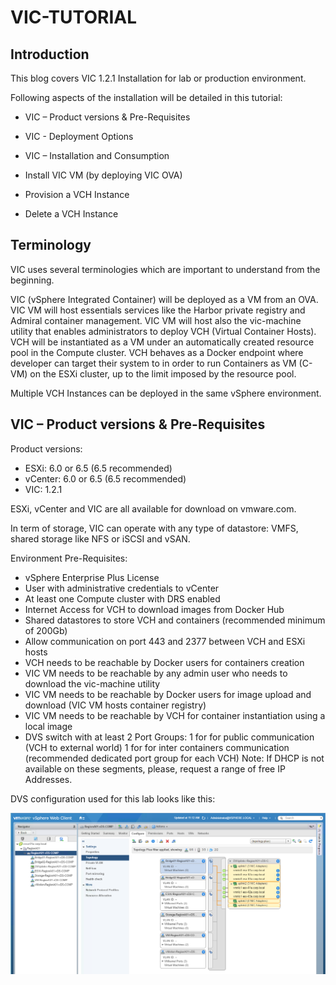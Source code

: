 # VIC-TUTORIAL



## Introduction

 

This blog covers VIC 1.2.1 Installation for lab or production environment.

Following aspects of the installation will be detailed in this tutorial:

* VIC – Product versions & Pre-Requisites

* VIC - Deployment Options

* VIC – Installation and Consumption

* Install VIC VM (by deploying VIC OVA)

* Provision a VCH Instance

* Delete a VCH Instance

 

## Terminology


VIC uses several terminologies which are important to understand from the beginning.

VIC (vSphere Integrated Container) will be deployed as a VM from an OVA.
VIC VM will host essentials services like the Harbor private registry and Admiral container management.
VIC VM will host also the vic-machine utility that enables administrators to deploy VCH (Virtual Container Hosts).
VCH will be instantiated as a VM under an automatically created resource pool in the Compute cluster.
VCH behaves as a Docker endpoint where developer can target their system to in order to run Containers as VM (C-VM) on the ESXi cluster, up to the limit imposed by the resource pool.

Multiple VCH Instances can be deployed in the same vSphere environment.

 

## VIC – Product versions & Pre-Requisites

 

Product versions:

* ESXi: 6.0 or 6.5 (6.5 recommended)
* vCenter: 6.0 or 6.5 (6.5 recommended)
* VIC: 1.2.1

ESXi, vCenter and VIC are all available for download on vmware.com.

In term of storage, VIC can operate with any type of datastore: VMFS, shared storage like NFS or iSCSI and vSAN.

 

 

Environment Pre-Requisites:

* vSphere Enterprise Plus License
* User with administrative credentials to vCenter
* At least one Compute cluster with DRS enabled
* Internet Access for VCH to download images from Docker Hub
* Shared datastores to store VCH and containers (recommended minimum of 200Gb)
* Allow communication on port 443 and 2377 between VCH and ESXi hosts
* VCH needs to be reachable by Docker users for containers creation
* VIC VM needs to be reachable by any admin user who needs to download the vic-machine utility
* VIC VM needs to be reachable by Docker users for image upload and download (VIC VM hosts container registry)
* VIC VM needs to be reachable by VCH for container instantiation using a local image
* DVS switch with at least 2 Port Groups:
        1 for for public communication (VCH to external world)
        1 for for inter containers communication (recommended dedicated port group for each VCH)
        Note: If DHCP is not available on these segments, please, request a range of free IP Addresses.

 

DVS configuration used for this lab looks like this:

![](images/image1.png)
